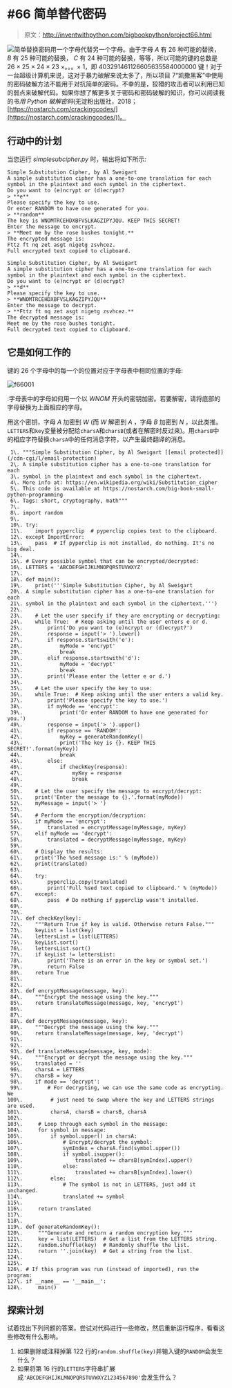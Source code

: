 # #66 简单替代密码

> 原文：<http://inventwithpython.com/bigbookpython/project66.html>

![](../Images/9d995d63aaead72cad01120081eb8f75.png)简单替换密码用一个字母代替另一个字母。由于字母 *A* 有 26 种可能的替换， *B* 有 25 种可能的替换， *C* 有 24 种可能的替换，等等，所以可能的键的总数是 26 × 25 × 24 × 23 ×。。。× 1，即 403291461126605635584000000 键！对于一台超级计算机来说，这对于暴力破解来说太多了，所以项目 7“凯撒黑客”中使用的密码破解方法不能用于对抗简单的密码。不幸的是，狡猾的攻击者可以利用已知的弱点来破解代码。如果你想了解更多关于密码和密码破解的知识，你可以阅读我的书*用 Python 破解密码*(无淀粉出版社，2018；[https://nostarch.com/crackingcodes/](https://nostarch.com/crackingcodes/))。

## 行动中的计划

当您运行 *simplesubcipher.py* 时，输出将如下所示:

```
Simple Substitution Cipher, by Al Sweigart
A simple substitution cipher has a one-to-one translation for each
symbol in the plaintext and each symbol in the ciphertext.
Do you want to (e)ncrypt or (d)ecrypt?
> **e**
Please specify the key to use.
Or enter RANDOM to have one generated for you.
> **random**
The key is WNOMTRCEHDXBFVSLKAGZIPYJQU. KEEP THIS SECRET!
Enter the message to encrypt.
> **Meet me by the rose bushes tonight.**
The encrypted message is:
Fttz ft nq zet asgt nigetg zsvhcez.
Full encrypted text copied to clipboard.

Simple Substitution Cipher, by Al Sweigart
A simple substitution cipher has a one-to-one translation for each
symbol in the plaintext and each symbol in the ciphertext.
Do you want to (e)ncrypt or (d)ecrypt?
> **d**
Please specify the key to use.
> **WNOMTRCEHDXBFVSLKAGZIPYJQU**
Enter the message to decrypt.
> **Fttz ft nq zet asgt nigetg zsvhcez.**
The decrypted message is:
Meet me by the rose bushes tonight.
Full decrypted text copied to clipboard.
```

## 它是如何工作的

键的 26 个字母中的每一个的位置对应于字母表中相同位置的字母:

![f66001](../Images/e77603443ad0c92246d720899729fc58.png)

:字母表中的字母如何用一个以 *WNOM* 开头的密钥加密。若要解密，请将底部的字母替换为上面相应的字母。

用这个密钥，字母 *A* 加密到 *W* (而 *W* 解密到 *A* ，字母 *B* 加密到 *N* ，以此类推。`LETTERS`和`key`变量被分配给`charsA`和`charsB`(或者在解密时反过来)。用`charsB`中的相应字符替换`charsA`中的任何消息字符，以产生最终翻译的消息。

```
 1\. """Simple Substitution Cipher, by Al Sweigart [[email protected]](/cdn-cgi/l/email-protection)
 2\. A simple substitution cipher has a one-to-one translation for each
 3\. symbol in the plaintext and each symbol in the ciphertext.
 4\. More info at: https://en.wikipedia.org/wiki/Substitution_cipher
 5\. This code is available at https://nostarch.com/big-book-small-python-programming
 6\. Tags: short, cryptography, math"""
 7\. 
 8\. import random
 9\. 
 10\. try:
 11\.    import pyperclip  # pyperclip copies text to the clipboard.
 12\. except ImportError:
 13\.    pass  # If pyperclip is not installed, do nothing. It's no big deal.
 14\. 
 15\. # Every possible symbol that can be encrypted/decrypted:
 16\. LETTERS = 'ABCDEFGHIJKLMNOPQRSTUVWXYZ'
 17\. 
 18\. def main():
 19\.    print('''Simple Substitution Cipher, by Al Sweigart
 20\. A simple substitution cipher has a one-to-one translation for each
 21\. symbol in the plaintext and each symbol in the ciphertext.''')
 22\. 
 23\.    # Let the user specify if they are encrypting or decrypting:
 24\.    while True:  # Keep asking until the user enters e or d.
 25\.        print('Do you want to (e)ncrypt or (d)ecrypt?')
 26\.        response = input('> ').lower()
 27\.        if response.startswith('e'):
 28\.            myMode = 'encrypt'
 29\.            break
 30\.        elif response.startswith('d'):
 31\.            myMode = 'decrypt'
 32\.            break
 33\.        print('Please enter the letter e or d.')
 34\. 
 35\.    # Let the user specify the key to use:
 36\.    while True:  # Keep asking until the user enters a valid key.
 37\.        print('Please specify the key to use.')
 38\.        if myMode == 'encrypt':
 39\.            print('Or enter RANDOM to have one generated for you.')
 40\.        response = input('> ').upper()
 41\.        if response == 'RANDOM':
 42\.            myKey = generateRandomKey()
 43\.            print('The key is {}. KEEP THIS SECRET!'.format(myKey))
 44\.            break
 45\.        else:
 46\.            if checkKey(response):
 47\.                myKey = response
 48\.                break
 49\. 
 50\.    # Let the user specify the message to encrypt/decrypt:
 51\.    print('Enter the message to {}.'.format(myMode))
 52\.    myMessage = input('> ')
 53\. 
 54\.    # Perform the encryption/decryption:
 55\.    if myMode == 'encrypt':
 56\.        translated = encryptMessage(myMessage, myKey)
 57\.    elif myMode == 'decrypt':
 58\.        translated = decryptMessage(myMessage, myKey)
 59\. 
 60\.    # Display the results:
 61\.    print('The %sed message is:' % (myMode))
 62\.    print(translated)
 63\. 
 64\.    try:
 65\.        pyperclip.copy(translated)
 66\.        print('Full %sed text copied to clipboard.' % (myMode))
 67\.    except:
 68\.        pass  # Do nothing if pyperclip wasn't installed.
 69\. 
 70\. 
 71\. def checkKey(key):
 72\.    """Return True if key is valid. Otherwise return False."""
 73\.    keyList = list(key)
 74\.    lettersList = list(LETTERS)
 75\.    keyList.sort()
 76\.    lettersList.sort()
 77\.    if keyList != lettersList:
 78\.        print('There is an error in the key or symbol set.')
 79\.        return False
 80\.    return True
 81\. 
 82\. 
 83\. def encryptMessage(message, key):
 84\.    """Encrypt the message using the key."""
 85\.    return translateMessage(message, key, 'encrypt')
 86\. 
 87\. 
 88\. def decryptMessage(message, key):
 89\.    """Decrypt the message using the key."""
 90\.    return translateMessage(message, key, 'decrypt')
 91\. 
 92\. 
 93\. def translateMessage(message, key, mode):
 94\.    """Encrypt or decrypt the message using the key."""
 95\.    translated = ''
 96\.    charsA = LETTERS
 97\.    charsB = key
 98\.    if mode == 'decrypt':
 99\.        # For decrypting, we can use the same code as encrypting. We
100\.         # just need to swap where the key and LETTERS strings are used.
101\.         charsA, charsB = charsB, charsA
102\. 
103\.     # Loop through each symbol in the message:
104\.     for symbol in message:
105\.         if symbol.upper() in charsA:
106\.             # Encrypt/decrypt the symbol:
107\.             symIndex = charsA.find(symbol.upper())
108\.             if symbol.isupper():
109\.                 translated += charsB[symIndex].upper()
110\.             else:
111\.                 translated += charsB[symIndex].lower()
112\.         else:
113\.             # The symbol is not in LETTERS, just add it unchanged.
114\.             translated += symbol
115\. 
116\.     return translated
117\. 
118\. 
119\. def generateRandomKey():
120\.     """Generate and return a random encryption key."""
121\.     key = list(LETTERS)  # Get a list from the LETTERS string.
122\.     random.shuffle(key)  # Randomly shuffle the list.
123\.     return ''.join(key)  # Get a string from the list.
124\. 
125\. 
126\. # If this program was run (instead of imported), run the program:
127\. if __name__ == '__main__':
128\.     main() 
```

## 探索计划

试着找出下列问题的答案。尝试对代码进行一些修改，然后重新运行程序，看看这些修改有什么影响。

1.  如果删除或注释掉第 122 行的`random.shuffle(key)`并输入键的`RANDOM`会发生什么？
2.  如果将第 16 行的`LETTERS`字符串扩展成`'ABCDEFGHIJKLMNOPQRSTUVWXYZ1234567890'`会发生什么？